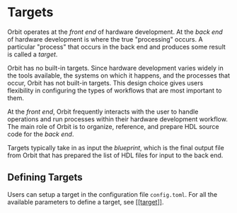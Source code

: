 # Targets

Orbit operates at the _front end_ of hardware development. At the _back end_ of hardware development is where the true "processing" occurs. A particular "process" that occurs in the back end and produces some result is called a _target_.

Orbit has no built-in targets. Since hardware development varies widely in the tools available, the systems on which it happens, and the processes that occur, Orbit has not built-in targets. This design choice gives users flexibility in configuring the types of workflows that are most important to them.

At the _front end_, Orbit frequently interacts with the user to handle operations and run processes within their hardware development workflow. The main role of Orbit is to organize, reference, and prepare HDL source code for the _back end_.

Targets typically take in as input the _blueprint_, which is the final output file from Orbit that has prepared the list of HDL files for input to the back end.

## Defining Targets

Users can setup a target in the configuration file `config.toml`. For all the available parameters to define a target, see [[[target]]](./../reference/configuration.md#the-target-array).
